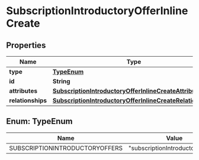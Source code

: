 

# SubscriptionIntroductoryOfferInlineCreate


## Properties

| Name | Type | Description | Notes |
|------------ | ------------- | ------------- | -------------|
|**type** | [**TypeEnum**](#TypeEnum) |  |  |
|**id** | **String** |  |  [optional] |
|**attributes** | [**SubscriptionIntroductoryOfferInlineCreateAttributes**](SubscriptionIntroductoryOfferInlineCreateAttributes.md) |  |  |
|**relationships** | [**SubscriptionIntroductoryOfferInlineCreateRelationships**](SubscriptionIntroductoryOfferInlineCreateRelationships.md) |  |  [optional] |



## Enum: TypeEnum

| Name | Value |
|---- | -----|
| SUBSCRIPTIONINTRODUCTORYOFFERS | &quot;subscriptionIntroductoryOffers&quot; |



